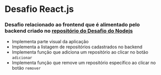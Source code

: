 # Desafio React.js

### Desafio relacionado ao frontend que é alimentado pelo backend criado no [repositório do Desafio do Nodejs](https://github.com/IngrydMoura/desafio-nodejs-1)

- Implementa parte visual da aplicação 
- Implementa a listagem de repositórios cadastrados no backend
- Implementa função que adiciona um repositório ao clicar no botão `adicionar`
- Implementa função que remove um repositório específico ao clicar no botão `remover`
